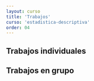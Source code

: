 ```yaml
---
layout: curso
title: 'Trabajos'
curso: 'estadistica-descriptiva'
order: 04
---
```


## Trabajos individuales


## Trabajos en grupo

